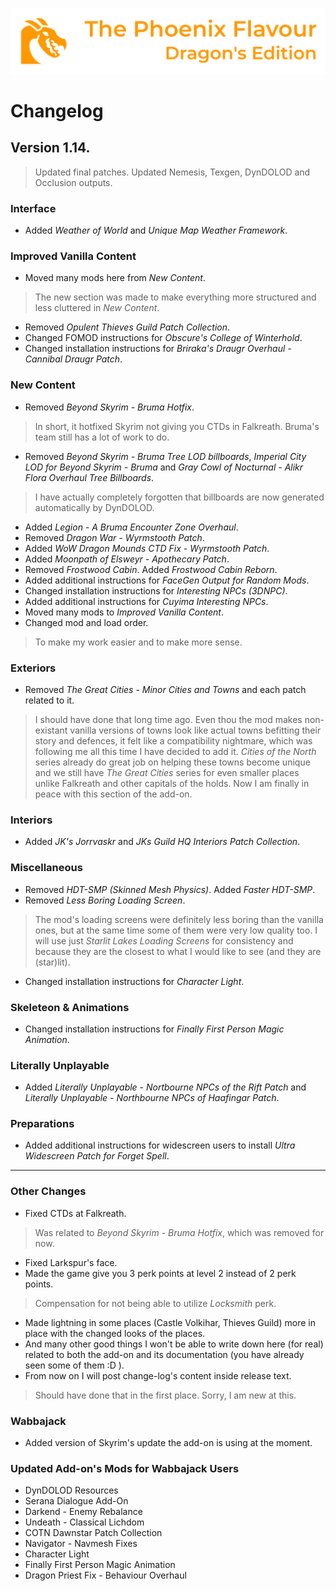 ![image](images/Banner.png)

# Changelog

## Version 1.14.

> Updated final patches. Updated Nemesis, Texgen, DynDOLOD and Occlusion outputs.

### Interface

* Added _Weather of World_ and _Unique Map Weather Framework_.

### Improved Vanilla Content

* Moved many mods here from _New Content_.
> The new section was made to make everything more structured and less cluttered in _New Content_.
* Removed _Opulent Thieves Guild Patch Collection_.
* Changed FOMOD instructions for _Obscure's College of Winterhold_.
* Changed installation instructions for _Briraka's Draugr Overhaul - Cannibal Draugr Patch_.

### New Content

* Removed _Beyond Skyrim - Bruma Hotfix_.
> In short, it hotfixed Skyrim not giving you CTDs in Falkreath. Bruma's team still has a lot of work to do.
* Removed _Beyond Skyrim - Bruma Tree LOD billboards_, _Imperial City LOD for Beyond Skyrim - Bruma_ and _Gray Cowl of Nocturnal - Alikr Flora Overhaul Tree Billboards_.
> I have actually completely forgotten that billboards are now generated automatically by DynDOLOD.
* Added _Legion - A Bruma Encounter Zone Overhaul_.
* Removed _Dragon War - Wyrmstooth Patch_.
* Added _WoW Dragon Mounds CTD Fix - Wyrmstooth Patch_.
* Added _Moonpath of Elsweyr - Apothecary Patch_.
* Removed _Frostwood Cabin_. Added _Frostwood Cabin Reborn_.
* Added additional instructions for _FaceGen Output for Random Mods_.
* Changed installation instructions for _Interesting NPCs (3DNPC)_.
* Added additional instructions for _Cuyima Interesting NPCs_.
* Moved many mods to _Improved Vanilla Content_.
* Changed mod and load order.
> To make my work easier and to make more sense.

### Exteriors

* Removed _The Great Cities - Minor Cities and Towns_ and each patch related to it.
> I should have done that long time ago. Even thou the mod makes non-existant vanilla versions of towns look like actual towns befitting their story and defences, it felt like a compatibility nightmare, which was following me all this time I have decided to add it. _Cities of the North_ series already do great job on helping these towns become unique and we still have _The Great Cities_ series for even smaller places unlike Falkreath and other capitals of the holds. Now I am finally in peace with this section of the add-on.

### Interiors

* Added _JK's Jorrvaskr_ and _JKs Guild HQ Interiors Patch Collection_.

### Miscellaneous

* Removed _HDT-SMP (Skinned Mesh Physics)_. Added _Faster HDT-SMP_.
* Removed _Less Boring Loading Screen_.
> The mod's loading screens were definitely less boring than the vanilla ones, but at the same time some of them were very low quality too. 
I will use just _Starlit Lakes Loading Screens_ for consistency and because they are the closest to what I would like to see (and they are (star)lit).
* Changed installation instructions for _Character Light_.

### Skeleteon & Animations

* Changed installation instructions for _Finally First Person Magic Animation_.

### Literally Unplayable

* Added _Literally Unplayable - Nortbourne NPCs of the Rift Patch_ and _Literally Unplayable - Northbourne NPCs of Haafingar Patch_.

### Preparations

* Added additional instructions for widescreen users to install _Ultra Widescreen Patch for Forget Spell_.

---

### Other Changes

* Fixed CTDs at Falkreath.
> Was related to _Beyond Skyrim - Bruma Hotfix_, which was removed for now.
* Fixed Larkspur's face.
* Made the game give you 3 perk points at level 2 instead of 2 perk points.
> Compensation for not being able to utilize _Locksmith_ perk.
* Made lightning in some places (Castle Volkihar, Thieves Guild) more in place with the changed looks of the places.
* And many other good things I won't be able to write down here (for real) related to both the add-on and its documentation (you have already seen some of them :D ).
* From now on I will post change-log's content inside release text.
> Should have done that in the first place. Sorry, I am new at this.

### Wabbajack

* Added version of Skyrim's update the add-on is using at the moment.

### Updated Add-on's Mods for Wabbajack Users

* DynDOLOD Resources
* Serana Dialogue Add-On
* Darkend - Enemy Rebalance
* Undeath - Classical Lichdom
* COTN Dawnstar Patch Collection
* Navigator - Navmesh Fixes
* Character Light
* Finally First Person Magic Animation
* Dragon Priest Fix - Behaviour Overhaul
